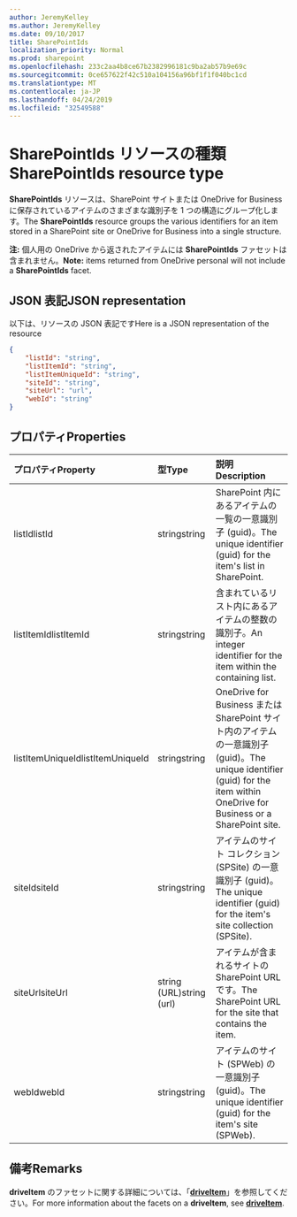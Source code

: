 ```yaml
---
author: JeremyKelley
ms.author: JeremyKelley
ms.date: 09/10/2017
title: SharePointIds
localization_priority: Normal
ms.prod: sharepoint
ms.openlocfilehash: 233c2aa4b8ce67b2382996181c9ba2ab57b9e69c
ms.sourcegitcommit: 0ce657622f42c510a104156a96bf1f1f040bc1cd
ms.translationtype: MT
ms.contentlocale: ja-JP
ms.lasthandoff: 04/24/2019
ms.locfileid: "32549588"
---
```

# <a name="sharepointids-resource-type"></a><span data-ttu-id="5e0d4-102">SharePointIds リソースの種類</span><span class="sxs-lookup"><span data-stu-id="5e0d4-102">SharePointIds resource type</span></span>

<span data-ttu-id="5e0d4-103">**SharePointIds** リソースは、SharePoint サイトまたは OneDrive for Business に保存されているアイテムのさまざまな識別子を 1 つの構造にグループ化します。</span><span class="sxs-lookup"><span data-stu-id="5e0d4-103">The **SharePointIds** resource groups the various identifiers for an item stored in a SharePoint site or OneDrive for Business into a single structure.</span></span>

<span data-ttu-id="5e0d4-104">**注:** 個人用の OneDrive から返されたアイテムには **SharePointIds** ファセットは含まれません。</span><span class="sxs-lookup"><span data-stu-id="5e0d4-104">**Note:** items returned from OneDrive personal will not include a **SharePointIds** facet.</span></span>

## <a name="json-representation"></a><span data-ttu-id="5e0d4-105">JSON 表記</span><span class="sxs-lookup"><span data-stu-id="5e0d4-105">JSON representation</span></span>

<span data-ttu-id="5e0d4-106">以下は、リソースの JSON 表記です</span><span class="sxs-lookup"><span data-stu-id="5e0d4-106">Here is a JSON representation of the resource</span></span>

<!-- {
  "blockType": "resource",
  "optionalProperties": [ "listId", "listItemId", "listItemUniqueId", "siteId", "siteUrl", "webId" ],
  "@odata.type": "microsoft.graph.sharepointIds"
}-->

```json
{
    "listId": "string",
    "listItemId": "string",
    "listItemUniqueId": "string",
    "siteId": "string",
    "siteUrl": "url",
    "webId": "string"
}
```

## <a name="properties"></a><span data-ttu-id="5e0d4-107">プロパティ</span><span class="sxs-lookup"><span data-stu-id="5e0d4-107">Properties</span></span>

| <span data-ttu-id="5e0d4-108">プロパティ</span><span class="sxs-lookup"><span data-stu-id="5e0d4-108">Property</span></span>         | <span data-ttu-id="5e0d4-109">型</span><span class="sxs-lookup"><span data-stu-id="5e0d4-109">Type</span></span>         | <span data-ttu-id="5e0d4-110">説明</span><span class="sxs-lookup"><span data-stu-id="5e0d4-110">Description</span></span>
|:-----------------|:-------------|:-------------------------------------------
| <span data-ttu-id="5e0d4-111">listId</span><span class="sxs-lookup"><span data-stu-id="5e0d4-111">listId</span></span>           | <span data-ttu-id="5e0d4-112">string</span><span class="sxs-lookup"><span data-stu-id="5e0d4-112">string</span></span>       | <span data-ttu-id="5e0d4-113">SharePoint 内にあるアイテムの一覧の一意識別子 (guid)。</span><span class="sxs-lookup"><span data-stu-id="5e0d4-113">The unique identifier (guid) for the item's list in SharePoint.</span></span>
| <span data-ttu-id="5e0d4-114">listItemId</span><span class="sxs-lookup"><span data-stu-id="5e0d4-114">listItemId</span></span>       | <span data-ttu-id="5e0d4-115">string</span><span class="sxs-lookup"><span data-stu-id="5e0d4-115">string</span></span>       | <span data-ttu-id="5e0d4-116">含まれているリスト内にあるアイテムの整数の識別子。</span><span class="sxs-lookup"><span data-stu-id="5e0d4-116">An integer identifier for the item within the containing list.</span></span>
| <span data-ttu-id="5e0d4-117">listItemUniqueId</span><span class="sxs-lookup"><span data-stu-id="5e0d4-117">listItemUniqueId</span></span> | <span data-ttu-id="5e0d4-118">string</span><span class="sxs-lookup"><span data-stu-id="5e0d4-118">string</span></span>       | <span data-ttu-id="5e0d4-119">OneDrive for Business または SharePoint サイト内のアイテムの一意識別子 (guid)。</span><span class="sxs-lookup"><span data-stu-id="5e0d4-119">The unique identifier (guid) for the item within OneDrive for Business or a SharePoint site.</span></span>
| <span data-ttu-id="5e0d4-120">siteId</span><span class="sxs-lookup"><span data-stu-id="5e0d4-120">siteId</span></span>           | <span data-ttu-id="5e0d4-121">string</span><span class="sxs-lookup"><span data-stu-id="5e0d4-121">string</span></span>       | <span data-ttu-id="5e0d4-122">アイテムのサイト コレクション (SPSite) の一意識別子 (guid)。</span><span class="sxs-lookup"><span data-stu-id="5e0d4-122">The unique identifier (guid) for the item's site collection (SPSite).</span></span>
| <span data-ttu-id="5e0d4-123">siteUrl</span><span class="sxs-lookup"><span data-stu-id="5e0d4-123">siteUrl</span></span>          | <span data-ttu-id="5e0d4-124">string (URL)</span><span class="sxs-lookup"><span data-stu-id="5e0d4-124">string (url)</span></span> | <span data-ttu-id="5e0d4-125">アイテムが含まれるサイトの SharePoint URL です。</span><span class="sxs-lookup"><span data-stu-id="5e0d4-125">The SharePoint URL for the site that contains the item.</span></span>
| <span data-ttu-id="5e0d4-126">webId</span><span class="sxs-lookup"><span data-stu-id="5e0d4-126">webId</span></span>            | <span data-ttu-id="5e0d4-127">string</span><span class="sxs-lookup"><span data-stu-id="5e0d4-127">string</span></span>       | <span data-ttu-id="5e0d4-128">アイテムのサイト (SPWeb) の一意識別子 (guid)。</span><span class="sxs-lookup"><span data-stu-id="5e0d4-128">The unique identifier (guid) for the item's site (SPWeb).</span></span>

## <a name="remarks"></a><span data-ttu-id="5e0d4-129">備考</span><span class="sxs-lookup"><span data-stu-id="5e0d4-129">Remarks</span></span>

<span data-ttu-id="5e0d4-130">**driveItem** のファセットに関する詳細については、「[**driveItem**](driveitem.md)」を参照してください。</span><span class="sxs-lookup"><span data-stu-id="5e0d4-130">For more information about the facets on a **driveItem**, see [**driveItem**](driveitem.md).</span></span>



<!-- uuid: 8fcb5dbc-d5aa-4681-8e31-b001d5168d79
2015-10-25 14:57:30 UTC -->
<!-- {
  "type": "#page.annotation",
  "description": "The SharepointIds facet provides Sharepoint ids associated with an item.",
  "keywords": "item, unique, id, csom, facet",
  "section": "documentation",
  "tocPath": "Facets/SharepointIds"
} -->
